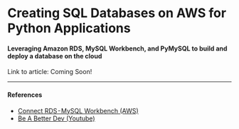 # Creating SQL Databases on AWS for Python Applications
#### Leveraging Amazon RDS, MySQL Workbench, and PyMySQL to build and deploy a database on the cloud

Link to article: Coming Soon!

___
#### References
- [Connect RDS - MySQL Workbench (AWS)](https://aws.amazon.com/premiumsupport/knowledge-center/connect-rds-mysql-workbench/)
- [Be A Better Dev (Youtube)](https://www.youtube.com/channel/UCraiFqWi0qSIxXxXN4IHFBQ)
